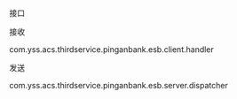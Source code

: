 接口

接收

com.yss.acs.thirdservice.pinganbank.esb.client.handler

发送

com.yss.acs.thirdservice.pinganbank.esb.server.dispatcher